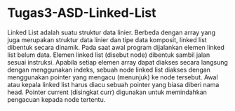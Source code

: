 # Tugas3-ASD-Linked-List
Linked List adalah suatu struktur data linier. Berbeda dengan array yang juga merupakan struktur data linier dan tipe data komposit, linked list dibentuk secara dinamik. Pada saat awal program dijalankan elemen linked list belum data. Elemen linked list (disebut node) dibentuk sambil jalan sesuai instruksi. Apabila setiap elemen array dapat diakses secara langsung dengan menggunakan indeks, sebuah node linked list diakses dengan menggunakan pointer yang mengacu (menunjuk) ke node tersebut. Awal atau kepala linked list harus diacu sebuah pointer yang biasa diberi nama head. Pointer current (disingkat curr) digunakan untuk memindahkan pengacuan kepada node tertentu.
